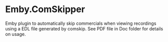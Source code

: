 # Emby.ComSkipper
Emby plugin to automatically skip commercials when viewing recordings using a EDL file generated by comskip.
See PDF file in Doc folder for details on usage.
